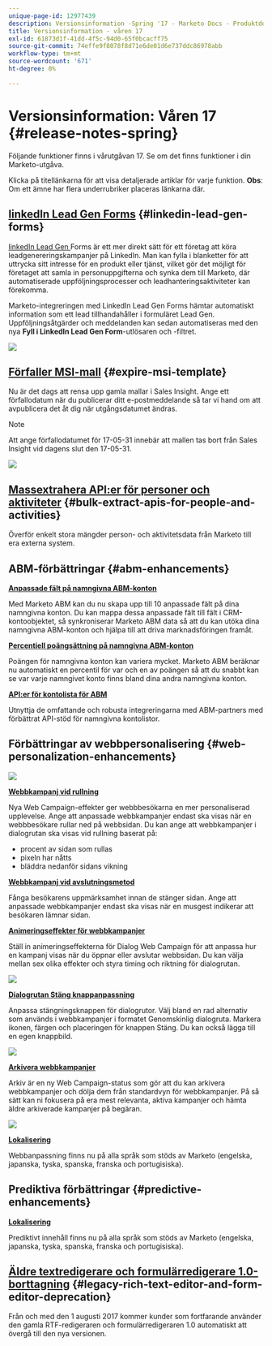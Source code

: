 ```yaml
---
unique-page-id: 12977439
description: Versionsinformation -Spring '17 - Marketo Docs - Produktdokumentation
title: Versionsinformation - våren 17
exl-id: 61873d1f-41dd-4f5c-94d0-65f0bcacff75
source-git-commit: 74effe9f8078f8d71e6de01d6e737ddc86978abb
workflow-type: tm+mt
source-wordcount: '671'
ht-degree: 0%

---
```


# Versionsinformation: Våren 17 {#release-notes-spring}

Följande funktioner finns i vårutgåvan 17. Se om det finns funktioner i din Marketo-utgåva.

Klicka på titellänkarna för att visa detaljerade artiklar för varje funktion. **Obs**: Om ett ämne har flera underrubriker placeras länkarna där.

## [linkedIn Lead Gen Forms](/help/marketo/product-docs/demand-generation/social/social-functions/set-up-linkedin-lead-gen-forms.md) {#linkedin-lead-gen-forms}

[linkedIn Lead Gen ](https://business.linkedin.com/marketing-solutions/native-advertising/lead-gen-ads) Forms är ett mer direkt sätt för ett företag att köra leadgenereringskampanjer på LinkedIn. Man kan fylla i blanketter för att uttrycka sitt intresse för en produkt eller tjänst, vilket gör det möjligt för företaget att samla in personuppgifterna och synka dem till Marketo, där automatiserade uppföljningsprocesser och leadhanteringsaktiviteter kan förekomma.

Marketo-integreringen med LinkedIn Lead Gen Forms hämtar automatiskt information som ett lead tillhandahåller i formuläret Lead Gen. Uppföljningsåtgärder och meddelanden kan sedan automatiseras med den nya **Fyll i LinkedIn Lead Gen Form**-utlösaren och -filtret.

![](assets/release-notes-image.png)

## [Förfaller MSI-mall](/help/marketo/product-docs/marketo-sales-insight/msi-for-salesforce/features/actions-in-the-msi-panel/send-marketo-email/publish-an-email-to-sales-insight.md) {#expire-msi-template}

Nu är det dags att rensa upp gamla mallar i Sales Insight. Ange ett förfallodatum när du publicerar ditt e-postmeddelande så tar vi hand om att avpublicera det åt dig när utgångsdatumet ändras.

>[!NOTE]
>
>Att ange förfallodatumet för 17-05-31 innebär att mallen tas bort från Sales Insight vid dagens slut den 17-05-31.

![](assets/four-281-29.png)

## [Massextrahera API:er för personer och aktiviteter](https://developers.marketo.com/rest-api/bulk-extract/) {#bulk-extract-apis-for-people-and-activities}

Överför enkelt stora mängder person- och aktivitetsdata från Marketo till era externa system.

## ABM-förbättringar {#abm-enhancements}

**[Anpassade fält på namngivna ABM-konton](https://docs.marketo.com/x/1wnG)**

Med Marketo ABM kan du nu skapa upp till 10 anpassade fält på dina namngivna konton. Du kan mappa dessa anpassade fält till fält i CRM-kontoobjektet, så synkroniserar Marketo ABM data så att du kan utöka dina namngivna ABM-konton och hjälpa till att driva marknadsföringen framåt.

**[Percentiell poängsättning på namngivna ABM-konton](https://docs.marketo.com/display/docs/assets/abmpercentiles.png)**

Poängen för namngivna konton kan variera mycket. Marketo ABM beräknar nu automatiskt en percentil för var och en av poängen så att du snabbt kan se var varje namngivet konto finns bland dina andra namngivna konton.

**[API:er för kontolista för ABM](https://developers.marketo.com/rest-api/lead-database/named-account-lists/)**

Utnyttja de omfattande och robusta integreringarna med ABM-partners med förbättrat API-stöd för namngivna kontolistor.

## Förbättringar av webbpersonalisering {#web-personalization-enhancements}

![](assets/dialogoptions.png)

**[Webbkampanj vid rullning](/help/marketo/product-docs/web-personalization/working-with-web-campaigns/set-how-your-web-campaign-displays.md)**

Nya Web Campaign-effekter ger webbbesökarna en mer personaliserad upplevelse. Ange att anpassade webbkampanjer endast ska visas när en webbbesökare rullar ned på webbsidan. Du kan ange att webbkampanjer i dialogrutan ska visas vid rullning baserat på:

* procent av sidan som rullas
* pixeln har nåtts
* bläddra nedanför sidans vikning

**[Webbkampanj vid avslutningsmetod](/help/marketo/product-docs/web-personalization/working-with-web-campaigns/set-how-your-web-campaign-displays.md)**

Fånga besökarens uppmärksamhet innan de stänger sidan. Ange att anpassade webbkampanjer endast ska visas när en musgest indikerar att besökaren lämnar sidan.

**[Animeringseffekter för webbkampanjer](/help/marketo/product-docs/web-personalization/working-with-web-campaigns/create-a-new-dialog-web-campaign.md)**

Ställ in animeringseffekterna för Dialog Web Campaign för att anpassa hur en kampanj visas när du öppnar eller avslutar webbsidan. Du kan välja mellan sex olika effekter och styra timing och riktning för dialogrutan.

![](assets/animationoptins.png)

**[Dialogrutan Stäng knappanpassning](/help/marketo/product-docs/web-personalization/working-with-web-campaigns/create-a-new-dialog-web-campaign.md)**

Anpassa stängningsknappen för dialogrutor. Välj bland en rad alternativ som används i webbkampanjer i formatet Genomskinlig dialogruta. Markera ikonen, färgen och placeringen för knappen Stäng. Du kan också lägga till en egen knappbild.

![](assets/dialog-button-fill-5b1-5d.png)

**[Arkivera webbkampanjer](/help/marketo/product-docs/web-personalization/working-with-web-campaigns/archive-a-web-campaign.md)**

Arkiv är en ny Web Campaign-status som gör att du kan arkivera webbkampanjer och dölja dem från standardvyn för webbkampanjer. På så sätt kan ni fokusera på era mest relevanta, aktiva kampanjer och hämta äldre arkiverade kampanjer på begäran.

![](assets/archive-campaign-5b2-5d.png)

**[Lokalisering](/help/marketo/product-docs/administration/settings/select-your-language-locale-and-time-zone.md)**

Webbanpassning finns nu på alla språk som stöds av Marketo (engelska, japanska, tyska, spanska, franska och portugisiska).

## Prediktiva förbättringar {#predictive-enhancements}

**[Lokalisering](/help/marketo/product-docs/administration/settings/select-your-language-locale-and-time-zone.md)**

Prediktivt innehåll finns nu på alla språk som stöds av Marketo (engelska, japanska, tyska, spanska, franska och portugisiska).

## [Äldre textredigerare och formulärredigerare 1.0-borttagning](https://nation.marketo.com/docs/DOC-4315) {#legacy-rich-text-editor-and-form-editor-deprecation}

Från och med den 1 augusti 2017 kommer kunder som fortfarande använder den gamla RTF-redigeraren och formulärredigeraren 1.0 automatiskt att övergå till den nya versionen.
